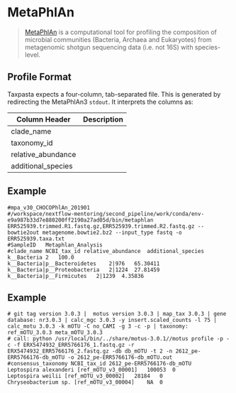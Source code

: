 # MetaPhlAn

> [MetaPhlAn](https://huttenhower.sph.harvard.edu/metaphlan) is a computational tool for profiling the composition of microbial communities (Bacteria, Archaea and Eukaryotes) from metagenomic shotgun sequencing data (i.e. not 16S) with species-level.

## Profile Format

Taxpasta expects a four-column, tab-separated file. This is generated by redirecting the MetaPhlAn3 `stdout`. It interprets the columns as:

| Column Header      | Description |
| ------------------ | ----------- |
| clade_name         |             |
| taxonomy_id        |             |
| relative_abundance |             |
| additional_species |             |

## Example

```text
#mpa_v30_CHOCOPhlAn_201901
#/workspace/nextflow-mentoring/second_pipeline/work/conda/env-e9a987b33d7e880200ff2190a27ad05d/bin/metaphlan ERR525939.trimmed.R1.fastq.gz,ERR525939.trimmed.R2.fastq.gz --bowtie2out metagenome.bowtie2.bz2 --input_type fastq -o ERR525939.taxa.txt
#SampleID	Metaphlan_Analysis
#clade_name	NCBI_tax_id	relative_abundance	additional_species
k__Bacteria	2	100.0
k__Bacteria|p__Bacteroidetes	2|976	65.30411
k__Bacteria|p__Proteobacteria	2|1224	27.81459
k__Bacteria|p__Firmicutes	2|1239	4.35836
```

## Example

```text
# git tag version 3.0.3 |  motus version 3.0.3 | map_tax 3.0.3 | gene database: nr3.0.3 | calc_mgc 3.0.3 -y insert.scaled_counts -l 75 | calc_motu 3.0.3 -k mOTU -C no_CAMI -g 3 -c -p | taxonomy: ref_mOTU_3.0.3 meta_mOTU_3.0.3
# call: python /usr/local/bin/../share/motus-3.0.1//motus profile -p -c -f ERX5474932_ERR5766176_1.fastq.gz -r ERX5474932_ERR5766176_2.fastq.gz -db db_mOTU -t 2 -n 2612_pe-ERR5766176-db_mOTU -o 2612_pe-ERR5766176-db_mOTU.out
#consensus_taxonomy	NCBI_tax_id	2612_pe-ERR5766176-db_mOTU
Leptospira alexanderi [ref_mOTU_v3_00001]	100053	0
Leptospira weilii [ref_mOTU_v3_00002]	28184	0
Chryseobacterium sp. [ref_mOTU_v3_00004]	NA	0
```
